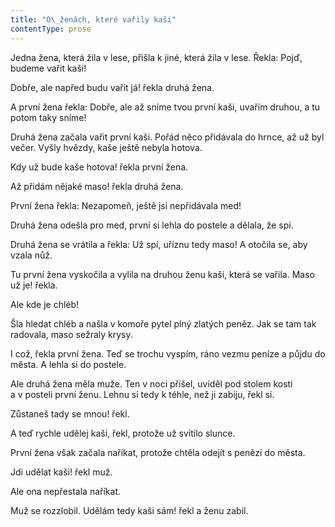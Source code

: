 ```yaml
---
title: "O\_ženách, které vařily kaši"
contentType: prose
---
```


  

Jedna žena, která žila v lese, přišla k jiné, která žila v lese. Řekla: Pojď, budeme vařit kaši!

Dobře, ale napřed budu vařit já! řekla druhá žena.

A první žena řekla: Dobře, ale až sníme tvou první kaši, uvařím druhou, a tu potom taky sníme!

Druhá žena začala vařit první kaši. Pořád něco přidávala do hrnce, až už byl večer. Vyšly hvězdy, kaše ještě nebyla hotova.

Kdy už bude kaše hotova! řekla první žena.

Až přidám nějaké maso! řekla druhá žena.

První žena řekla: Nezapomeň, ještě jsi nepřidávala med!

Druhá žena odešla pro med, první si lehla do postele a dělala, že spí.

Druhá žena se vrátila a řekla: Už spí, uříznu tedy maso! A otočila se, aby vzala nůž.

Tu první žena vyskočila a vylila na druhou ženu kaši, která se vařila. Maso už je! řekla.

Ale kde je chléb!

Šla hledat chléb a našla v komoře pytel plný zlatých peněz. Jak se tam tak radovala, maso sežraly krysy.

I což, řekla první žena. Teď se trochu vyspím, ráno vezmu peníze a půjdu do města. A lehla si do postele.

Ale druhá žena měla muže. Ten v noci přišel, uviděl pod stolem kosti a v posteli první ženu. Lehnu si tedy k téhle, než ji zabiju, řekl si.

Zůstaneš tady se mnou! řekl.

A teď rychle udělej kaši, řekl, protože už svítilo slunce.

První žena však začala naříkat, protože chtěla odejít s penězi do města.

Jdi udělat kaši! řekl muž.

Ale ona nepřestala naříkat.

Muž se rozzlobil. Udělám tedy kaši sám! řekl a ženu zabil.
